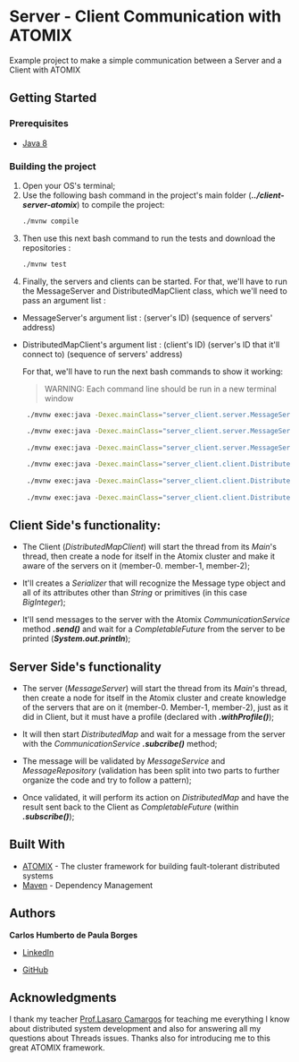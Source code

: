 # Server - Client Communication with ATOMIX

Example project to make a simple communication between a Server and a Client with ATOMIX

## Getting Started

### Prerequisites

* [Java 8](https://www.oracle.com/technetwork/pt/java/javase/downloads/jdk8-downloads-2133151.html)

### Building the project


1. Open your OS's terminal;
2. Use the following bash command in the project's main folder (**_../client-server-atomix_**) to compile the project: 
   ```bash
   ./mvnw compile
   ```
3. Then use this next bash command to run the tests and download the repositories : 
   ```bash
   ./mvnw test
   ```
4. Finally, the servers and clients can be started. For that, we'll have to run the MessageServer and DistributedMapClient class, which we'll need to pass an argument list :
* MessageServer's argument list : (server's ID) (sequence of servers' address)

* DistributedMapClient's argument list : (client's ID) (server's ID that it'll connect to) (sequence of servers' address)

    For that, we'll have to run the next bash commands to show it working:

    > WARNING: Each command line should be run in a new terminal window

   ```bash
    ./mvnw exec:java -Dexec.mainClass="server_client.server.MessageServer" -Dexec.args="0 127.0.0.1 5000 127.0.0.1 5001 127.0.0.1 5002"
    
    ./mvnw exec:java -Dexec.mainClass="server_client.server.MessageServer" -Dexec.args="1 127.0.0.1 5000 127.0.0.1 5001 127.0.0.1 5002"
    
    ./mvnw exec:java -Dexec.mainClass="server_client.server.MessageServer" -Dexec.args="2 127.0.0.1 5000 127.0.0.1 5001 127.0.0.1 5002"
   ```
    
   ```bash
    ./mvnw exec:java -Dexec.mainClass="server_client.client.DistributedMapClient" -Dexec.args="0 0 127.0.0.1 5000 127.0.0.1 5001 127.0.0.1 5002"
    
    ./mvnw exec:java -Dexec.mainClass="server_client.client.DistributedMapClient" -Dexec.args="1 1 127.0.0.1 5000 127.0.0.1 5001 127.0.0.1 5002"
    
    ./mvnw exec:java -Dexec.mainClass="server_client.client.DistributedMapClient" -Dexec.args="2 2 127.0.0.1 5000 127.0.0.1 5001 127.0.0.1 5002"
   ```

## Client Side's functionality:

* The Client (_DistributedMapClient_) will start the thread from its _Main_'s thread, then create a node for itself in the Atomix cluster and make it aware of the servers on it (member-0. member-1, member-2);

* It'll creates a _Serializer_ that will recognize the Message type object and all of its attributes other than _String_ or primitives (in this case _BigInteger_);

* It'll send messages to the server with the Atomix _CommunicationService_ method **_.send()_** and wait for a _CompletableFuture_ from the server to be printed (**_System.out.println_**);
    
## Server Side's functionality

* The server (_MessageServer_) will start the thread from its _Main_'s thread, then create a node for itself in the Atomix cluster and create knowledge of the servers that are on it (member-0. Member-1, member-2), just as it did in Client, but it must have a profile (declared with **_.withProfile()_**);

* It will then start _DistributedMap_ and wait for a message from the server with the _CommunicationService_ **_.subcribe()_** method;

* The message will be validated by _MessageService_ and _MessageRepository_ (validation has been split into two parts to further organize the code and try to follow a pattern);

* Once validated, it will perform its action on _DistributedMap_ and have the result sent back to the Client as _CompletableFuture_ (within **_.subscribe()_**);

## Built With

* [ATOMIX](https://atomix.io/) - The cluster framework for building fault-tolerant distributed systems
* [Maven](https://maven.apache.org/) - Dependency Management

## Authors

**Carlos Humberto de Paula Borges**

* [LinkedIn](https://www.linkedin.com/in/carloshpb/)

* [GitHub](https://github.com/carloshpb)

## Acknowledgments

I thank my teacher [Prof.Lasaro Camargos](https://www.linkedin.com/in/lasaro/) for teaching me everything I know about distributed system development and also for answering all my questions about Threads issues. Thanks also for introducing me to this great ATOMIX framework.
